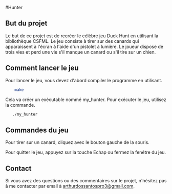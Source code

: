 #Hunter

## But du projet
Le but de ce projet est de recréer le célèbre jeu Duck Hunt en utilisant la bibliothèque CSFML. Le jeu consiste à tirer sur des canards qui apparaissent à l'écran à l'aide d'un pistolet à lumière. Le joueur dispose de trois vies et perd une vie s'il manque un canard ou s'il tire sur un chien.

## Comment lancer le jeu
Pour lancer le jeu, vous devez d'abord compiler le programme en utilisant.
```bash
    make
```
 Cela va créer un exécutable nommé my_hunter. Pour exécuter le jeu, utilisez la commande.
 ```bash
    ./my_hunter
```

## Commandes du jeu
Pour tirer sur un canard, cliquez avec le bouton gauche de la souris.

Pour quitter le jeu, appuyez sur la touche Echap ou fermez la fenêtre du jeu.

## Contact
Si vous avez des questions ou des commentaires sur le projet, n'hésitez pas à me contacter par email à arthurdossantospro3@gmail.com.
